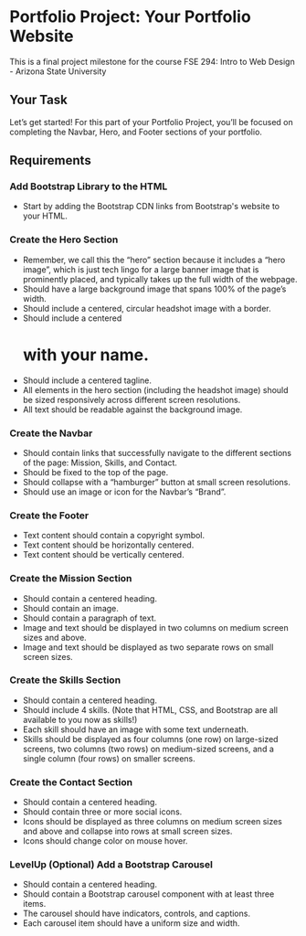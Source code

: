 # Portfolio Project: Your Portfolio Website
This is a final project milestone for the course FSE 294: Intro to Web Design - Arizona State University

## Your Task
Let’s get started! For this part of your Portfolio Project, you’ll be focused on completing the Navbar, Hero, and Footer sections of your portfolio.

## Requirements

### Add Bootstrap Library to the HTML
- Start by adding the Bootstrap CDN links from Bootstrap's website to your HTML. 

### Create the Hero Section
- Remember, we call this the “hero” section because it includes a “hero image”, which is just tech lingo for a large banner image that is prominently placed, and typically takes up the full width of the webpage.
- Should have a large background image that spans 100% of the page’s width.
- Should include a centered, circular headshot image with a border.
- Should include a centered <h1> with your name.
- Should include a centered tagline.
- All elements in the hero section (including the headshot image) should be sized responsively across different screen resolutions.
- All text should be readable against the background image.

### Create the Navbar
- Should contain links that successfully navigate to the different sections of the page: Mission, Skills, and Contact.
- Should be fixed to the top of the page.
- Should collapse with a “hamburger” button at small screen resolutions.
- Should use an image or icon for the Navbar’s “Brand”.

### Create the Footer
- Text content should contain a copyright symbol.
- Text content should be horizontally centered.
- Text content should be vertically centered.

### Create the Mission Section
- Should contain a centered heading. 
- Should contain an image.
- Should contain a paragraph of text.
- Image and text should be displayed in two columns on medium screen sizes and above.
- Image and text should be displayed as two separate rows on small screen sizes. 

### Create the Skills Section
- Should contain a centered heading.
- Should include 4 skills. (Note that HTML, CSS, and Bootstrap are all available to you now as skills!)
- Each skill should have an image with some text underneath.
- Skills should be displayed as four columns (one row) on large-sized screens, two columns (two rows) on medium-sized screens, and a single column (four rows) on smaller screens.

### Create the Contact Section
- Should contain a centered heading.
- Should contain three or more social icons.
- Icons should be displayed as three columns on medium screen sizes and above and collapse into rows at small screen sizes.
- Icons should change color on mouse hover.

### LevelUp (Optional) Add a Bootstrap Carousel 
- Should contain a centered heading.
- Should contain a Bootstrap carousel component with at least three items.
- The carousel should have indicators, controls, and captions.
- Each carousel item should have a uniform size and width.


